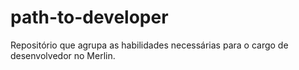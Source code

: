 # path-to-developer
Repositório que agrupa as habilidades necessárias para o cargo de desenvolvedor no Merlin.
